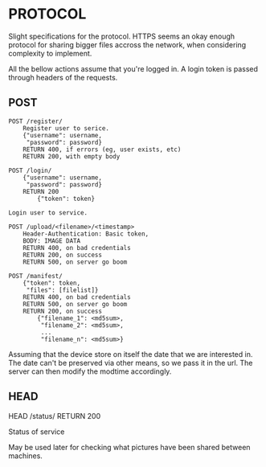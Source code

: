 # PROTOCOL

Slight specifications for the protocol. HTTPS seems an okay enough
protocol for sharing bigger files accross the network, when
considering complexity to implement.

All the bellow actions assume that you're logged in. A login token is
passed through headers of the requests.

## POST

```nocode
POST /register/
    Register user to serice.
    {"username": username,
     "password": password}
    RETURN 400, if errors (eg, user exists, etc)
    RETURN 200, with empty body

POST /login/
    {"username": username,
     "password": password}
    RETURN 200
        {"token": token}

Login user to service.

POST /upload/<filename>/<timestamp>
    Header-Authentication: Basic token,
    BODY: IMAGE DATA
    RETURN 400, on bad credentials
    RETURN 200, on success
    RETURN 500, on server go boom

POST /manifest/
    {"token": token,
     "files": [filelist]}
    RETURN 400, on bad credentials
    RETURN 500, on server go boom
    RETURN 200, on success
        {"filename_1": <md5sum>,
         "filename_2": <md5sum>,
         ...
         "filename_n": <md5sum>}
```

Assuming that the device store on itself the date that we are
interested in. The date can't be preserved via other means, so we pass
it in the url. The server can then modify the modtime accordingly.

## HEAD

HEAD /status/
    RETURN 200

Status of service

May be used later for checking what pictures have been shared between
machines.
